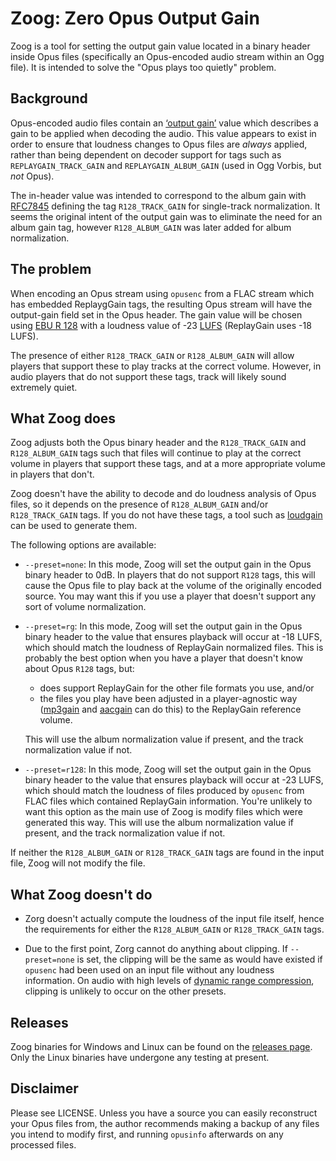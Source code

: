 # Zoog: Zero Opus Output Gain

Zoog is a tool for setting the output gain value located in a binary header
inside Opus files (specifically an Opus-encoded audio stream within an Ogg
file). It is intended to solve the "Opus plays too quietly" problem.

## Background

Opus-encoded audio files contain an [‘output
gain’](https://tools.ietf.org/html/rfc7845) value which describes a gain to be
applied when decoding the audio. This value appears to exist in order to ensure
that loudness changes to Opus files are *always* applied, rather than being
dependent on decoder support for tags such as `REPLAYGAIN_TRACK_GAIN` and
`REPLAYGAIN_ALBUM_GAIN` (used in Ogg Vorbis, but *not* Opus).

The in-header value was intended to correspond to the album gain with
[RFC7845](https://tools.ietf.org/html/rfc7845) defining the tag
`R128_TRACK_GAIN` for single-track normalization. It seems the original intent
of the output gain was to eliminate the need for an album gain tag, however
`R128_ALBUM_GAIN` was later added for album normalization.

## The problem

When encoding an Opus stream using `opusenc` from a FLAC stream which has
embedded ReplaygGain tags, the resulting Opus stream will have the output-gain
field set in the Opus header. The gain value will be chosen using
[EBU R 128](https://en.wikipedia.org/wiki/EBU_R_128) with a loudness value
of -23 [LUFS](https://en.wikipedia.org/wiki/LKFS) (ReplayGain uses -18 LUFS).

The presence of either `R128_TRACK_GAIN` or `R128_ALBUM_GAIN` will allow
players that support these to play tracks at the correct volume.  However, in
audio players that do not support these tags, track will likely sound extremely
quiet.

## What Zoog does

Zoog adjusts both the Opus binary header and the `R128_TRACK_GAIN` and
`R128_ALBUM_GAIN` tags such that files will continue to play at the correct
volume in players that support these tags, and at a more appropriate volume in
players that don't.

Zoog doesn't have the ability to decode and do loudness analysis of Opus files,
so it depends on the presence of `R128_ALBUM_GAIN` and/or `R128_TRACK_GAIN`
tags. If you do not have these tags, a tool such as
[loudgain](https://github.com/Moonbase59/loudgain) can be used to generate them.

The following options are available:

* `--preset=none`: In this mode, Zoog will set the output gain in the
  Opus binary header to 0dB. In players that do not support `R128` tags, this
  will cause the Opus file to play back at the volume of the originally encoded
  source. You may want this if you use a player that doesn't support any
  sort of volume normalization.

* `--preset=rg`: In this mode, Zoog will set the output gain in the Opus binary
  header to the value that ensures playback will occur at -18 LUFS, which
  should match the loudness of ReplayGain normalized files.  This is probably
  the best option when you have a player that doesn't know about Opus `R128`
  tags, but:
    * does support ReplayGain for the other file formats you use, and/or
    * the files you play have been adjusted in a player-agnostic way
      ([mp3gain](http://mp3gain.sourceforge.net/) and
      [aacgain](http://aacgain.altosdesign.com/) can do this) to the ReplayGain
      reference volume.

  This will use the album normalization value if present, and the track
  normalization value if not.

* `--preset=r128`: In this mode, Zoog will set the output gain in the Opus
  binary header to the value that ensures playback will occur at -23 LUFS,
  which should match the loudness of files produced by `opusenc` from FLAC
  files which contained ReplayGain information. You're unlikely to want this
  option as the main use of Zoog is modify files which were generated this way.
  This will use the album normalization value if present, and the track
  normalization value if not.


If neither the `R128_ALBUM_GAIN` or `R128_TRACK_GAIN` tags are found in the
input file, Zoog will not modify the file.

## What Zoog doesn't do

* Zorg doesn't actually compute the loudness of the input file itself, hence the requirements
for either the `R128_ALBUM_GAIN` or `R128_TRACK_GAIN` tags.

* Due to the first point, Zorg cannot do anything about clipping. If
`--preset=none` is set, the clipping will be the same as would have existed
if `opusenc` had been used on an input file without any loudness information.
On audio with high levels of 
[dynamic range compression](https://en.wikipedia.org/wiki/Dynamic_range_compression),
clipping is unlikely to occur on the other presets.

## Releases

Zoog binaries for Windows and Linux can be found on the [releases
page](https://github.com/FrancisRussell/zoog/releases/). Only the Linux
binaries have undergone any testing at present.

## Disclaimer

Please see LICENSE. Unless you have a source you can easily reconstruct your Opus files
from, the author recommends making a backup of any files you intend to modify first, and
running `opusinfo` afterwards on any processed files.
